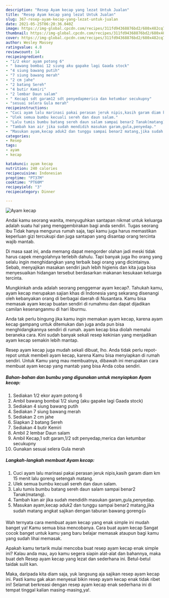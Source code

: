 ```yaml
---
description: "Resep Ayam kecap yang lezat Untuk Jualan"
title: "Resep Ayam kecap yang lezat Untuk Jualan"
slug: 367-resep-ayam-kecap-yang-lezat-untuk-jualan
date: 2021-05-25T06:20:36.040Z
image: https://img-global.cpcdn.com/recipes/311fd94368876bd2/680x482cq70/ayam-kecap-foto-resep-utama.jpg
thumbnail: https://img-global.cpcdn.com/recipes/311fd94368876bd2/680x482cq70/ayam-kecap-foto-resep-utama.jpg
cover: https://img-global.cpcdn.com/recipes/311fd94368876bd2/680x482cq70/ayam-kecap-foto-resep-utama.jpg
author: Wesley Massey
ratingvalue: 4.8
reviewcount: 14
recipeingredient:
- "1/2 ekor ayam potong 6"
- " bawang bombai 12 siung aku gapake lagi Gaada stock"
- "4 siung bawang putih"
- "7 siung bawang merah"
- "2 cm jahe"
- "2 batang Sereh"
- "4 butir Kemiri"
- "2 lembar Daun salam"
- " Kecap1 sdt garam12 sdt penyedapmerica dan ketumbar secukupny"
- "sesuai selera Gula merah"
recipeinstructions:
- "Cuci ayam lalu marinasi pakai perasan jeruk nipis,kasih garam diam km 15 menit lalu goreng setengah matang."
- "Ulek semua bumbu kecuali sereh dan daun salam."
- "Lalu tumis bumbu batang sereh daun salam sampai benar2 Tanak(matang)."
- "Tambah kan air jika sudah mendidih masukan garam,gula,penyedap."
- "Masukan ayam,kecap aduk2 dan tunggu sampai benar2 matang,jika sudah matang angkat sajikan dengan taburan bawang goreng👍"
categories:
- Resep
tags:
- ayam
- kecap

katakunci: ayam kecap 
nutrition: 240 calories
recipecuisine: Indonesian
preptime: "PT37M"
cooktime: "PT60M"
recipeyield: "3"
recipecategory: Dinner

---
```



![Ayam kecap](https://img-global.cpcdn.com/recipes/311fd94368876bd2/680x482cq70/ayam-kecap-foto-resep-utama.jpg)

Andai kamu seorang wanita, menyuguhkan santapan nikmat untuk keluarga adalah suatu hal yang menggembirakan bagi anda sendiri. Tugas seorang ibu Tidak hanya mengurus rumah saja, tapi kamu juga harus memastikan keperluan gizi tercukupi dan juga santapan yang disantap orang tercinta wajib mantab.

Di masa  saat ini, anda memang dapat mengorder olahan jadi meski tidak harus capek mengolahnya terlebih dahulu. Tapi banyak juga lho orang yang selalu ingin menghidangkan yang terbaik bagi orang yang dicintainya. Sebab, menyajikan masakan sendiri jauh lebih higienis dan kita juga bisa menyesuaikan hidangan tersebut berdasarkan makanan kesukaan keluarga tercinta. 



Mungkinkah anda adalah seorang penggemar ayam kecap?. Tahukah kamu, ayam kecap merupakan sajian khas di Indonesia yang sekarang disenangi oleh kebanyakan orang di berbagai daerah di Nusantara. Kamu bisa memasak ayam kecap buatan sendiri di rumahmu dan dapat dijadikan camilan kesenanganmu di hari liburmu.

Anda tak perlu bingung jika kamu ingin memakan ayam kecap, karena ayam kecap gampang untuk ditemukan dan juga anda pun bisa menghidangkannya sendiri di rumah. ayam kecap bisa diolah memalui beraneka cara. Kini sudah banyak sekali resep kekinian yang menjadikan ayam kecap semakin lebih mantap.

Resep ayam kecap juga mudah sekali dibuat, lho. Anda tidak perlu repot-repot untuk membeli ayam kecap, karena Kamu bisa menyiapkan di rumah sendiri. Untuk Kamu yang mau membuatnya, dibawah ini merupakan cara membuat ayam kecap yang mantab yang bisa Anda coba sendiri.

<!--inarticleads1-->

##### Bahan-bahan dan bumbu yang digunakan untuk menyiapkan Ayam kecap:

1. Sediakan 1/2 ekor ayam potong 6
1. Ambil  bawang bombai 1/2 siung (aku gapake lagi Gaada stock)
1. Sediakan 4 siung bawang putih
1. Sediakan 7 siung bawang merah
1. Sediakan 2 cm jahe
1. Siapkan 2 batang Sereh
1. Sediakan 4 butir Kemiri
1. Ambil 2 lembar Daun salam
1. Ambil  Kecap,1 sdt garam,1/2 sdt penyedap,merica dan ketumbar secukupny
1. Gunakan sesuai selera Gula merah




<!--inarticleads2-->

##### Langkah-langkah membuat Ayam kecap:

1. Cuci ayam lalu marinasi pakai perasan jeruk nipis,kasih garam diam km 15 menit lalu goreng setengah matang.
1. Ulek semua bumbu kecuali sereh dan daun salam.
1. Lalu tumis bumbu batang sereh daun salam sampai benar2 Tanak(matang).
1. Tambah kan air jika sudah mendidih masukan garam,gula,penyedap.
1. Masukan ayam,kecap aduk2 dan tunggu sampai benar2 matang,jika sudah matang angkat sajikan dengan taburan bawang goreng👍




Wah ternyata cara membuat ayam kecap yang enak simple ini mudah banget ya! Kamu semua bisa mencobanya. Cara buat ayam kecap Sangat cocok banget untuk kamu yang baru belajar memasak ataupun bagi kamu yang sudah lihai memasak.

Apakah kamu tertarik mulai mencoba buat resep ayam kecap enak simple ini? Kalau anda mau, ayo kamu segera siapin alat-alat dan bahannya, maka buat deh Resep ayam kecap yang lezat dan sederhana ini. Betul-betul taidak sulit kan. 

Maka, daripada kita diam saja, yuk langsung aja sajikan resep ayam kecap ini. Pasti kamu gak akan menyesal bikin resep ayam kecap enak tidak ribet ini! Selamat berkreasi dengan resep ayam kecap enak sederhana ini di tempat tinggal kalian masing-masing,ya!.

